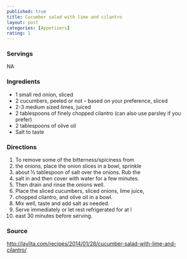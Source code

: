 ```yaml
---
published: true
title: Cucumber salad with lime and cilantro
layout: post
categories: [Appetizers]
rating: 1
---
```

### Servings
NA

### Ingredients
- 1 small red onion, sliced
- 2 cucumbers, peeled or not – based on your preference, sliced
- 2-3 medium sized limes, juiced
- 2 tablespoons of finely chopped cilantro (can also use parsley if you prefer)
- 2 tablespoons of olive oil
- Salt to taste

### Directions
1. To remove some of the bitterness/spiciness from
2. the onions, place the onion slices in a bowl, sprinkle
3. about ½ tablespoon of salt over the onions. Rub the
4. salt in and then cover with water for a few minutes.
5. Then drain and rinse the onions well.
6. Place the sliced cucumbers, sliced onions, lime juice,
7. chopped cilantro, and olive oil in a bowl.
8. Mix well, taste and add salt as needed.
9. Serve immediately or let rest refrigerated for at l
10. east 30 minutes before serving.

### Source
<a href="http://laylita.com/recipes/2014/01/28/cucumber-salad-with-lime-and-cilantro/" target="new">http://laylita.com/recipes/2014/01/28/cucumber-salad-with-lime-and-cilantro/</a>
